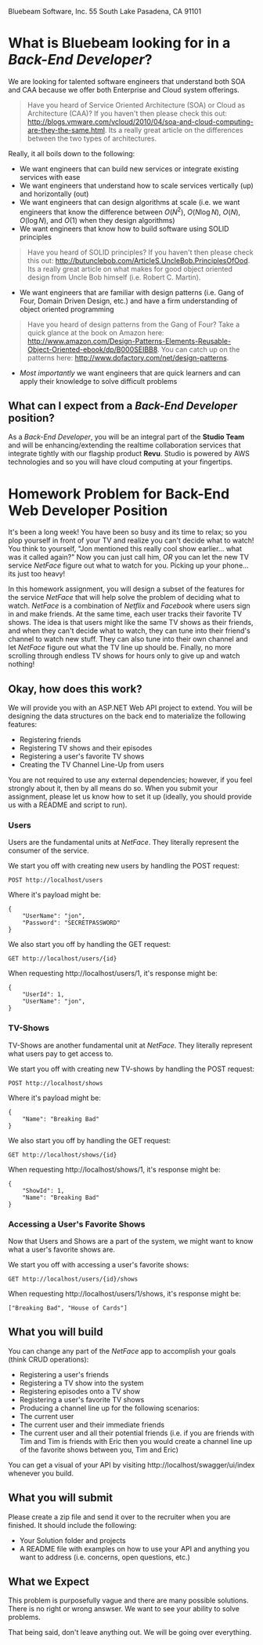 Bluebeam Software, Inc.
55 South Lake
Pasadena, CA 91101

# What is Bluebeam looking for in a *Back-End Developer*?

We are looking for talented software engineers that understand both SOA and CAA because we offer both Enterprise and Cloud system offerings.

> Have you heard of Service Oriented Architecture (SOA) or Cloud as Architecture (CAA)? If you haven't then please check this out: http://blogs.vmware.com/vcloud/2010/04/soa-and-cloud-computing-are-they-the-same.html. Its a really great article on the differences between the two types of architectures.

Really, it all boils down to the following:
* We want engineers that can build new services or integrate existing services with ease
* We want engineers that understand how to scale services vertically (up) and horizontally (out)
* We want engineers that can design algorithms at scale (i.e. we want engineers that know the difference between $O(N^2)$, $O(N \log N)$, $O(N)$, $O(\log N)$, and $O(1)$ when they design algorithms)
* We want engineers that know how to build software using SOLID principles
> Have you heard of SOLID principles? If you haven't then please check this out: http://butunclebob.com/ArticleS.UncleBob.PrinciplesOfOod. Its a really great article on what makes for good object oriented design from Uncle Bob himself (i.e. Robert C. Martin).
* We want engineers that are familiar with design patterns (i.e. Gang of Four, Domain Driven Design, etc.) and have a firm understanding of object oriented programming
> Have you heard of design patterns from the Gang of Four? Take a quick glance at the book on Amazon here: http://www.amazon.com/Design-Patterns-Elements-Reusable-Object-Oriented-ebook/dp/B000SEIBB8. You can catch up on the patterns here: http://www.dofactory.com/net/design-patterns.
* *Most importantly* we want engineers that are quick learners and can apply their knowledge to solve difficult problems

## What can I expect from a *Back-End Developer* position?

As a *Back-End Developer*, you will be an integral part of the **Studio Team** and will be enhancing/extending the realtime collaboration services that integrate tightly with our flagship product **Revu**. Studio is powered by AWS technologies and so you will have cloud computing at your fingertips.

# Homework Problem for Back-End Web Developer Position

It's been a long week! You have been so busy and its time to relax; so you plop yourself in front of your TV and realize you can't decide what to watch! You think to yourself, "Jon mentioned this really cool show earlier... what was it called again?" Now you can just call him, *OR* you can let the new TV service *NetFace* figure out what to watch for you. Picking up your phone... its just too heavy!

In this homework assignment, you will design a subset of the features for the service *NetFace* that will help solve the problem of deciding what to watch. *NetFace* is a combination of *Netflix* and *Facebook* where users sign in and make friends. At the same time, each user tracks their favorite TV shows. The idea is that users might like the same TV shows as their friends, and when they can't decide what to watch, they can tune into their friend's channel to watch new stuff. They can also tune into their own channel and let *NetFace* figure out what the TV line up should be. Finally, no more scrolling through endless TV shows for hours only to give up and watch nothing!

## Okay, how does this work?

We will provide you with an ASP.NET Web API project to extend. You will be designing the data structures on the back end to materialize the following features:
* Registering friends
* Registering TV shows and their episodes
* Registering a user's favorite TV shows
* Creating the TV Channel Line-Up from users

You are not required to use any external dependencies; however, if you feel strongly about it, then by all means do so.
When you submit your assignment, please let us know how to set it up (ideally, you should provide us with a README and script to run).

### Users

Users are the fundamental units at *NetFace*. They literally represent the consumer of the service.

We start you off with creating new users by handling the POST request:

```
POST http://localhost/users
```
Where it's payload might be:
```
{
	"UserName": "jon",
	"Password": "SECRETPASSWORD"
}
```

We also start you off by handling the GET request:
```
GET http://localhost/users/{id}
```
When requesting http://localhost/users/1, it's response might be:
```
{
	"UserId": 1,
	"UserName": "jon",
}
```

### TV-Shows

TV-Shows are another fundamental unit at *NetFace*. They literally represent what users pay to get access to.

We start you off with creating new TV-shows by handling the POST request:

```
POST http://localhost/shows
```
Where it's payload might be:
```
{
	"Name": "Breaking Bad"
}
```
We also start you off by handling the GET request:
```
GET http://localhost/shows/{id}
```
When requesting http://localhost/shows/1, it's response might be:
```
{
	"ShowId": 1,
	"Name": "Breaking Bad"
}
```

### Accessing a User's Favorite Shows

Now that Users and Shows are a part of the system, we might want to know what a user's favorite shows are.

We start you off with accessing a user's favorite shows:

```
GET http://localhost/users/{id}/shows
```
When requesting http://localhost/users/1/shows, it's response might be:
```
["Breaking Bad", "House of Cards"]
```
## What you will build

You can change any part of the *NetFace* app to accomplish your goals (think CRUD operations):
* Registering a user's friends
* Registering a TV show into the system
* Registering episodes onto a TV show
* Registering a user's favorite TV shows
* Producing a channel line up for the following scenarios:
 * The current user
 * The current user and their immediate friends
 * The current user and all their potential friends (i.e. if you are friends with Tim and Tim is friends with Eric then you would create a channel line up of the favorite shows between you, Tim and Eric)

You can get a visual of your API by visiting http://localhost/swagger/ui/index whenever you build.

## What you will submit

Please create a zip file and send it over to the recruiter when you are finished. It should include the following:
* Your Solution folder and projects
* A README file with examples on how to use your API and anything you want to address (i.e. concerns, open questions, etc.)

## What we Expect

This problem is purposefully vague and there are many possible solutions. There is no right or wrong answser. We want to see your ability to solve problems.

That being said, don't leave anything out. We will be going over everything.
